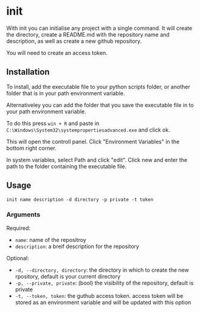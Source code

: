 # init
With init you can initialise any project with a single command. It will create the directory, create a README.md with the repository name and description, as well as create a new github repository.

You will need to create an access token.

## Installation
To install, add the executable file to your python scripts folder, or another folder that is in your path environment variable.

Alternativeley you can add the folder that you save the executable file in to your path environment variable.

To do this press `win + R` and paste in `C:\Windows\System32\systempropertiesadvanced.exe` and click ok.

This will open the controll panel. Click "Environment Variables" in the bottom right corner.

In system variables, select Path and click "edit". Click new and enter the path to the folder containing the executable file.

## Usage
```init name description -d directory -p private -t token```

### Arguments
Required:
- `name`: name of the repositroy
- `description`: a breif description for the repository

Optional:
-  `-d, --directory, directory`: the directory in which to create the new rpository, default is your current directory
-  `-p, --private, private`: (bool) the visibility of the repository, default is private
-  `-t, --token, token`: the guthub access token. access token will be stored as an environment variable and will be updated with this option
